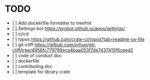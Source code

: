# TODO

- \[ \] Add dockerfile formatter to treefmt
- \[ \] Settings bot https://probot.github.io/apps/settings/
- \[ \] ci/cd
- \[ \] typos https://github.com/crate-ci/typos?tab=readme-ov-file
- \[ \] git-cliff https://github.com/orhun/git-cliff/tree/4956fc779799eca4baa053f7de7437415f6ceed2
- \[ \] code of conduct doc
- \[ \] dockerfile
- \[ \] contributing doc
- \[ \] template for library crate
